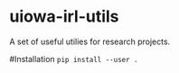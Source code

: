 # uiowa-irl-utils
A set of useful utilies for research projects. 

#Installation
`pip install --user .`
